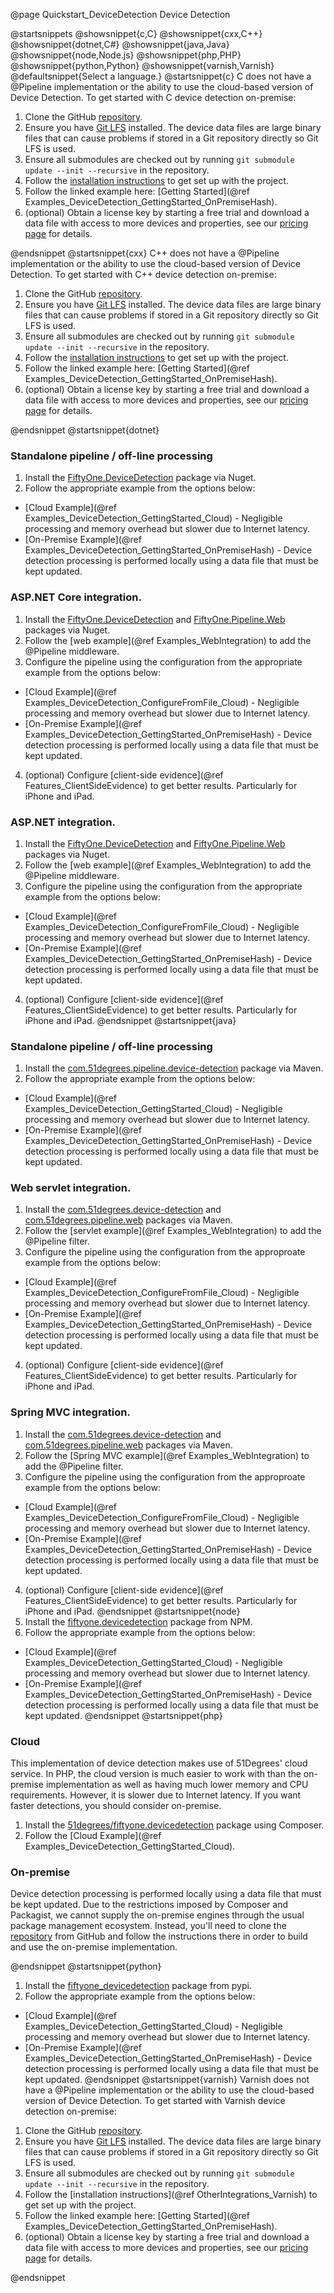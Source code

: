@page Quickstart_DeviceDetection Device Detection

@startsnippets
@showsnippet{c,C}
@showsnippet{cxx,C++}
@showsnippet{dotnet,C#}
@showsnippet{java,Java}
@showsnippet{node,Node.js}
@showsnippet{php,PHP}
@showsnippet{python,Python}
@showsnippet{varnish,Varnish}
@defaultsnippet{Select a language.}
@startsnippet{c}
C does not have a @Pipeline implementation or the ability to use the cloud-based version of 
Device Detection.
To get started with C device detection on-premise:

1. Clone the GitHub [repository](https://github.com/51degrees/device-detection-cxx).
2. Ensure you have [Git LFS](https://git-lfs.github.com/) installed. The device data files are large binary files that can cause problems if stored in a Git repository directly so Git LFS is used.
3. Ensure all submodules are checked out by running `git submodule update --init --recursive` in the repository.
5. Follow the [installation instructions](../../device-detection-cxx/4.1/md__home_vsts_work_1_s_apis_device-detection-cxx__r_e_a_d_m_e.html) to get set up with the project. <!-- TODO use ref and tagfile so this is not hardcoded -->
6. Follow the linked example here: [Getting Started](@ref Examples_DeviceDetection_GettingStarted_OnPremiseHash).
7. (optional) Obtain a license key by starting a free trial and download a data file with access to more devices and properties, see our [pricing page](https://51degrees.com/pricing) for details.

@endsnippet
@startsnippet{cxx}
C++ does not have a @Pipeline implementation or the ability to use the cloud-based version of 
Device Detection.
To get started with C++ device detection on-premise:

1. Clone the GitHub [repository](https://github.com/51degrees/device-detection-cxx).
2. Ensure you have [Git LFS](https://git-lfs.github.com/) installed. The device data files are large binary files that can cause problems if stored in a Git repository directly so Git LFS is used.
3. Ensure all submodules are checked out by running `git submodule update --init --recursive` in the repository.
5. Follow the [installation instructions](../../device-detection-cxx/4.1/md__home_vsts_work_1_s_apis_device-detection-cxx__r_e_a_d_m_e.html) to get set up with the project. <!-- TODO use ref and tagfile so this is not hardcoded -->
6. Follow the linked example here: [Getting Started](@ref Examples_DeviceDetection_GettingStarted_OnPremiseHash).
7. (optional) Obtain a license key by starting a free trial and download a data file with access to more devices and properties, see our [pricing page](https://51degrees.com/pricing) for details.

@endsnippet
@startsnippet{dotnet}
### Standalone pipeline / off-line processing

1. Install the [FiftyOne.DeviceDetection](https://www.nuget.org/packages/FiftyOne.DeviceDetection) package via Nuget.
2. Follow the appropriate example from the options below:  
  * [Cloud Example](@ref Examples_DeviceDetection_GettingStarted_Cloud) - Negligible processing and memory overhead but slower due to Internet latency. 
  * [On-Premise Example](@ref Examples_DeviceDetection_GettingStarted_OnPremiseHash) - Device detection processing is performed locally using a data file that must be kept updated.

### ASP.NET Core integration.

1. Install the [FiftyOne.DeviceDetection](https://www.nuget.org/packages/FiftyOne.DeviceDetection) and [FiftyOne.Pipeline.Web](https://www.nuget.org/packages/FiftyOne.Pipeline.Web) packages via Nuget.
2. Follow the [web example](@ref Examples_WebIntegration) to add the @Pipeline middleware.
3. Configure the pipeline using the configuration from the appropriate example from the options below:
 * [Cloud Example](@ref Examples_DeviceDetection_ConfigureFromFile_Cloud) - Negligible processing and memory overhead but slower due to Internet latency.
 * [On-Premise Example](@ref Examples_DeviceDetection_GettingStarted_OnPremiseHash) - Device detection processing is performed locally using a data file that must be kept updated.
4. (optional) Configure [client-side evidence](@ref Features_ClientSideEvidence) to get better results. Particularly for iPhone and iPad.

### ASP.NET integration.

1. Install the [FiftyOne.DeviceDetection](https://www.nuget.org/packages/FiftyOne.DeviceDetection) and [FiftyOne.Pipeline.Web](https://www.nuget.org/packages/FiftyOne.Pipeline.Web) packages via Nuget.
2. Follow the [web example](@ref Examples_WebIntegration) to add the @Pipeline middleware.
3. Configure the pipeline using the configuration from the appropriate example from the options below:
 * [Cloud Example](@ref Examples_DeviceDetection_ConfigureFromFile_Cloud) - Negligible processing and memory overhead but slower due to Internet latency.
 * [On-Premise Example](@ref Examples_DeviceDetection_GettingStarted_OnPremiseHash) - Device detection processing is performed locally using a data file that must be kept updated.
4. (optional) Configure [client-side evidence](@ref Features_ClientSideEvidence) to get better results. Particularly for iPhone and iPad.
@endsnippet
@startsnippet{java}
### Standalone pipeline / off-line processing

1. Install the [com.51degrees.pipeline.device-detection](https://search.maven.org/artifact/com.51degrees/pipeline.device-detection) package via Maven.
2. Follow the appropriate example from the options below:
  * [Cloud Example](@ref Examples_DeviceDetection_GettingStarted_Cloud) - Negligible processing and memory overhead but slower due to Internet latency. 
  * [On-Premise Example](@ref Examples_DeviceDetection_GettingStarted_OnPremiseHash) - Device detection processing is performed locally using a data file that must be kept updated.    
    
### Web servlet integration.

1. Install the [com.51degrees.device-detection](https://search.maven.org/artifact/com.51degrees/device-detection) and [com.51degrees.pipeline.web](https://search.maven.org/artifact/com.51degrees/pipeline.web) packages via Maven.
2. Follow the [servlet example](@ref Examples_WebIntegration) to add the @Pipeline filter.
3. Configure the pipeline using the configuration from the approproate example from the options below:
 * [Cloud Example](@ref Examples_DeviceDetection_ConfigureFromFile_Cloud) - Negligible processing and memory overhead but slower due to Internet latency.
 * [On-Premise Example](@ref Examples_DeviceDetection_GettingStarted_OnPremiseHash) - Device detection processing is performed locally using a data file that must be kept updated.
4. (optional) Configure [client-side evidence](@ref Features_ClientSideEvidence) to get better results. Particularly for iPhone and iPad.

### Spring MVC integration.

1. Install the [com.51degrees.device-detection](https://search.maven.org/artifact/com.51degrees/device-detection) and [com.51degrees.pipeline.web](https://search.maven.org/artifact/com.51degrees/pipeline.web) packages via Maven.
2. Follow the [Spring MVC example](@ref Examples_WebIntegration) to add the @Pipeline filter.
3. Configure the pipeline using the configuration from the approproate example from the options below:
 * [Cloud Example](@ref Examples_DeviceDetection_ConfigureFromFile_Cloud) - Negligible processing and memory overhead but slower due to Internet latency.
 * [On-Premise Example](@ref Examples_DeviceDetection_GettingStarted_OnPremiseHash) - Device detection processing is performed locally using a data file that must be kept updated.
4. (optional) Configure [client-side evidence](@ref Features_ClientSideEvidence) to get better results. Particularly for iPhone and iPad.
@endsnippet
@startsnippet{node}
1. Install the [fiftyone.devicedetection](https://www.npmjs.com/package/fiftyone.devicedetection) package from NPM.
2. Follow the appropriate example from the options below:  
  * [Cloud Example](@ref Examples_DeviceDetection_GettingStarted_Cloud) - Negligible processing and memory overhead but slower due to Internet latency. 
  * [On-Premise Example](@ref Examples_DeviceDetection_GettingStarted_OnPremiseHash) - Device detection processing is performed locally using a data file that must be kept updated.
@endsnippet
@startsnippet{php}
### Cloud 

This implementation of device detection makes use of 51Degrees' cloud service. In PHP, the cloud version is much easier to work with than the on-premise implementation as well as having much lower memory and CPU requirements. However, it is slower due to Internet latency. If you want faster detections, you should consider on-premise. 

1. Install the [51degrees/fiftyone.devicedetection](https://packagist.org/packages/51degrees/fiftyone.devicedetection) package using Composer.
2. Follow the [Cloud Example](@ref Examples_DeviceDetection_GettingStarted_Cloud).

### On-premise

Device detection processing is performed locally using a data file that must be kept updated.
Due to the restrictions imposed by Composer and Packagist, we cannot supply the on-premise engines through the usual package management ecosystem. Instead, you'll need to clone the [repository](https://github.com/51Degrees/device-detection-php-onpremise) from GitHub and follow the instructions there in order to build and use the on-premise implementation.

@endsnippet
@startsnippet{python}
1. Install the [fiftyone_devicedetection](https://pypi.org/project/fiftyone-devicedetection/) package from pypi.
2. Follow the appropriate example from the options below:  
  * [Cloud Example](@ref Examples_DeviceDetection_GettingStarted_Cloud) - Negligible processing and memory overhead but slower due to Internet latency. 
  * [On-Premise Example](@ref Examples_DeviceDetection_GettingStarted_OnPremiseHash) - Device detection processing is performed locally using a data file that must be kept updated.
@endsnippet
@startsnippet{varnish}
Varnish does not have a @Pipeline implementation or the ability to use the cloud-based version of 
Device Detection.
To get started with Varnish device detection on-premise:

1. Clone the GitHub [repository](https://github.com/51degrees/device-detection-varnish).
2. Ensure you have [Git LFS](https://git-lfs.github.com/) installed. The device data files are large binary files that can cause problems if stored in a Git repository directly so Git LFS is used.
3. Ensure all submodules are checked out by running `git submodule update --init --recursive` in the repository.
4. Follow the [installation instructions](@ref OtherIntegrations_Varnish) to get set up with the project.
5. Follow the linked example here: [Getting Started](@ref Examples_DeviceDetection_GettingStarted_OnPremiseHash).
6. (optional) Obtain a license key by starting a free trial and download a data file with access to more devices and properties, see our [pricing page](https://51degrees.com/pricing) for details.

@endsnippet
